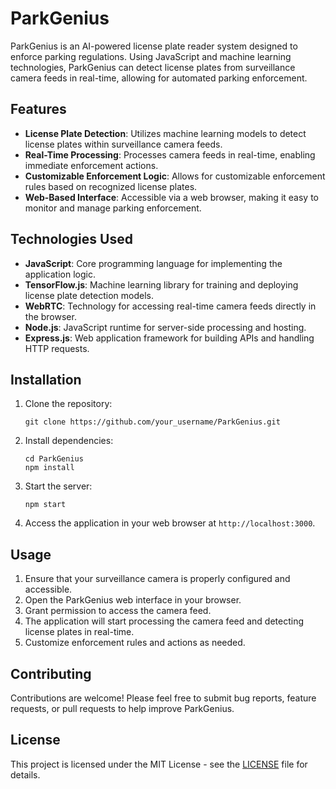 # ParkGenius

ParkGenius is an AI-powered license plate reader system designed to enforce parking regulations. Using JavaScript and machine learning technologies, ParkGenius can detect license plates from surveillance camera feeds in real-time, allowing for automated parking enforcement.

## Features

- **License Plate Detection**: Utilizes machine learning models to detect license plates within surveillance camera feeds.
- **Real-Time Processing**: Processes camera feeds in real-time, enabling immediate enforcement actions.
- **Customizable Enforcement Logic**: Allows for customizable enforcement rules based on recognized license plates.
- **Web-Based Interface**: Accessible via a web browser, making it easy to monitor and manage parking enforcement.

## Technologies Used

- **JavaScript**: Core programming language for implementing the application logic.
- **TensorFlow.js**: Machine learning library for training and deploying license plate detection models.
- **WebRTC**: Technology for accessing real-time camera feeds directly in the browser.
- **Node.js**: JavaScript runtime for server-side processing and hosting.
- **Express.js**: Web application framework for building APIs and handling HTTP requests.

## Installation

1. Clone the repository:

   ```
   git clone https://github.com/your_username/ParkGenius.git
   ```

2. Install dependencies:

   ```
   cd ParkGenius
   npm install
   ```

3. Start the server:

   ```
   npm start
   ```

4. Access the application in your web browser at `http://localhost:3000`.

## Usage

1. Ensure that your surveillance camera is properly configured and accessible.
2. Open the ParkGenius web interface in your browser.
3. Grant permission to access the camera feed.
4. The application will start processing the camera feed and detecting license plates in real-time.
5. Customize enforcement rules and actions as needed.

## Contributing

Contributions are welcome! Please feel free to submit bug reports, feature requests, or pull requests to help improve ParkGenius.

## License

This project is licensed under the MIT License - see the [LICENSE](LICENSE) file for details.